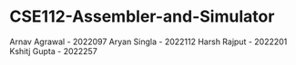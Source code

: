 # CSE112-Assembler-and-Simulator

Arnav Agrawal - 2022097
Aryan Singla - 2022112
Harsh Rajput - 2022201
Kshitj Gupta - 2022257
